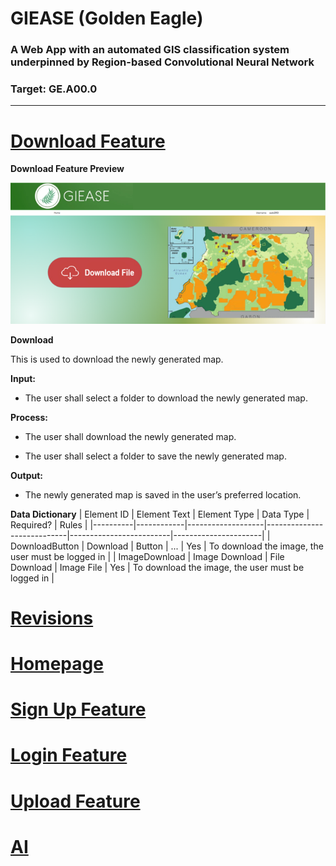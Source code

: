 # GIEASE (Golden Eagle)
### A Web App with an automated GIS classification system underpinned by Region-based Convolutional Neural Network
### Target:  GE.A00.0
_______________________________________
# [Download Feature](https://github.com/rendznicoy/golden-eagle/blob//main/Details/DOWNLOAD.md)
**Download Feature Preview**

![Download](https://github.com/rendznicoy/golden-eagle/blob/main/Mockups/Download%20Mockup.png)

**Download**

This is used to download the newly generated map. 

**Input:**
* The user shall select a folder to download the newly generated map.
  
**Process:**
+ The user shall download the newly generated map.
- The user shall select a folder to save the newly generated map.

**Output:**
*  The newly generated map is saved in the user’s preferred location.

**Data Dictionary**
| Element ID | Element Text      | Element Type | Data Type                | Required?          | Rules         |
|----------|------------|-------------------|----------------------------|-------------------------|----------------------|
| DownloadButton     | Download        | Button               | ...               | Yes               | To download the image, the user must be logged in               | 
| ImageDownload      | Image Download       | File Download               | Image File               | Yes               | To download the image, the user must be logged in               |

# [Revisions](https://github.com/rendznicoy/golden-eagle/blob//main/Details/REVISIONS.md)

# [Homepage](https://github.com/rendznicoy/golden-eagle/blob/main/Details/HOMEPAGE.md)

# [Sign Up Feature](https://github.com/rendznicoy/golden-eagle/blob//main/Details/SIGNUP.md)

# [Login Feature](https://github.com/rendznicoy/golden-eagle/blob//main/Details/LOGIN.md)

# [Upload Feature](https://github.com/rendznicoy/golden-eagle/blob//main/Details/UPLOAD.md)

# [AI](https://github.com/rendznicoy/golden-eagle/edit/main/Details/AI.md)


